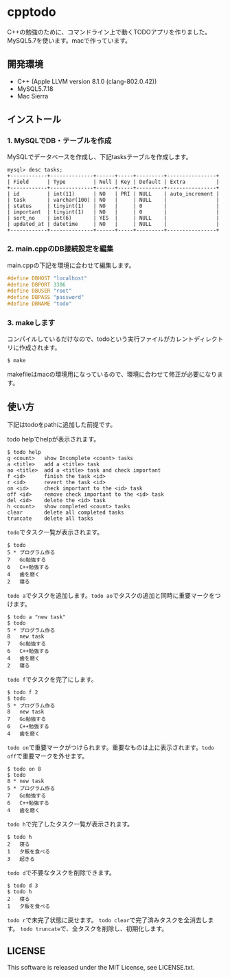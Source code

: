 # cpptodo

C++の勉強のために、コマンドライン上で動くTODOアプリを作りました。MySQL5.7を使います。macで作っています。

## 開発環境

- C++ (Apple LLVM version 8.1.0 (clang-802.0.42))
- MySQL5.7.18
- Mac Sierra

## インストール

### 1. MySQLでDB・テーブルを作成
MySQLでデータベースを作成し、下記tasksテーブルを作成します。

```
mysql> desc tasks;
+------------+--------------+------+-----+---------+----------------+
| Field      | Type         | Null | Key | Default | Extra          |
+------------+--------------+------+-----+---------+----------------+
| id         | int(11)      | NO   | PRI | NULL    | auto_increment |
| task       | varchar(100) | NO   |     | NULL    |                |
| status     | tinyint(1)   | NO   |     | 0       |                |
| important  | tinyint(1)   | NO   |     | 0       |                |
| sort_no    | int(6)       | YES  |     | NULL    |                |
| updated_at | datetime     | NO   |     | NULL    |                |
+------------+--------------+------+-----+---------+----------------+
```

### 2. main.cppのDB接続設定を編集

main.cppの下記を環境に合わせて編集します。

```main.cpp
#define DBHOST "localhost"
#define DBPORT 3306
#define DBUSER "root"
#define DBPASS "password"
#define DBNAME "todo"
```

### 3. makeします

コンパイルしているだけなので、todoという実行ファイルがカレントディレクトリに作成されます。

```
$ make
```

makefileはmacの環境用になっているので、環境に合わせて修正が必要になります。


## 使い方

下記はtodoをpathに追加した前提です。

todo helpでhelpが表示されます。

```
$ todo help
g <count>	show Incomplete <count> tasks
a <title>	add a <title> task
ao <title>	add a <title> task and check important
f <id>		finish the task <id>
r <id>		revert the task <id>
on <id>		check important to the <id> task
off <id>	remove check important to the <id> task
del <id>	delete the <id> task
h <count>	show completed <count> tasks 
clear		delete all completed tasks 
truncate	delete all tasks 
```

`todo`でタスク一覧が表示されます。

```
$ todo
5 *	プログラム作る
7  	Go勉強する
6  	C++勉強する
4  	歯を磨く
2  	寝る
```

`todo a`でタスクを追加します。`todo ao`でタスクの追加と同時に重要マークをつけます。

```
$ todo a "new task"
$ todo
5 *	プログラム作る
8  	new task
7  	Go勉強する
6  	C++勉強する
4  	歯を磨く
2  	寝る
```

`todo f`でタスクを完了にします。

```
$ todo f 2
$ todo
5 *	プログラム作る
8  	new task
7  	Go勉強する
6  	C++勉強する
4  	歯を磨く
```

`todo on`で重要マークがつけられます。重要なものは上に表示されます。`todo off`で重要マークを外せます。

```
$ todo on 8
$ todo
8 *	new task
5 *	プログラム作る
7  	Go勉強する
6  	C++勉強する
4  	歯を磨く
```
`todo h`で完了したタスク一覧が表示されます。

```
$ todo h
2  	寝る
1  	夕飯を食べる
3  	起きる
```

`todo d`で不要なタスクを削除できます。

```
$ todo d 3
$ todo h
2  	寝る
1  	夕飯を食べる
```

`todo r`で未完了状態に戻せます。
`todo clear`で完了済みタスクを全消去します。
`todo truncate`で、全タスクを削除し、初期化します。

## LICENSE

This software is released under the MIT License, see LICENSE.txt.
